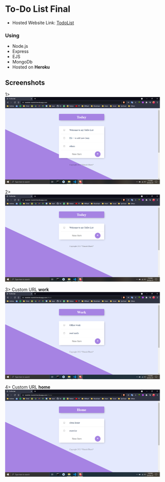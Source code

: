 # To-Do List Final

- Hosted Website Link: [TodoList](https://todolist-manish.herokuapp.com/)


### Using 
- Node.js
- Express
- EJS
- MongoDb
- Hosted on **Heroku**

## Screenshots
1>
![Today](screenshots/today1.png)


2>
![Today](screenshots/today2.png)


3> Custom URL **work**
![work](screenshots/work1.png)


4> Custom URL **home**
![home](screenshots/home1.png)
